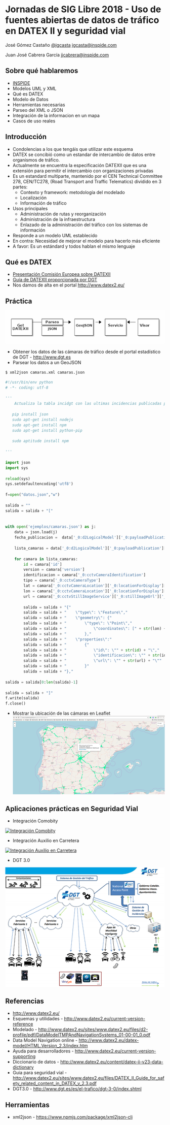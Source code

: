 # Jornadas de SIG Libre 2018 - Uso de fuentes abiertas de datos de tráfico en DATEX II y seguridad vial

José Gómez Castaño
[@jgcasta](https://twitter.com/jgcasta)
jgcasta@inspide.com

Juan José Cabrera García
jjcabrera@inspide.com

## Sobre qué hablaremos
* [INSPIDE](http://www.inspide.com/)
* Modelos UML y XML
* Qué es DATEX
* Modelo de Datos
* Herramientas necesarias
* Parseo del XML o JSON
* Integración de la informacion en un mapa
* Casos de uso reales

## Introducción

* Condolencias a los que tengáis que utilizar este esquema
* DATEX se concibió como un estandar de intercambio de datos entre organismos de tráfico.
* Actualmente se encuentra la especificación DATEXII que es una extensión para permitir el intercambio con organizaciones privadas
* Es un estandard multiparte, mantenido por el  CEN Technical Committee 278, CEN/TC278, (Road Transport and Traffic Telematics) dividido en 3 partes:
    - Contexto y framework: metodología del modelado
    - Localización
    - Información de tráfico
* Usos principales
    - Administración de rutas y reorganización 
    - Administración de la infraestructura
    - Enlazado de la administración del tráfico con los sistemas de información
* Responde a un modelo UML establecido
* En contra: Necesidad de mejorar el modelo para hacerlo más eficiente
* A favor: Es un estándard y todos hablan el mismo lenguaje

## Qué es DATEX
* [Presentación Comisión Europea sobre DATEXII](http://akce.fd.cvut.cz/sites/default/files/datex2/presentations/D2_01b_02_Jorg_Freundenstein_Tour_through_DATEX_Model.pdf)
* [Guía de DATEXII proporcionada por DGT](http://infocar.dgt.es/datex2/informacion_adicional/Guia%20de%20Utilizacion%20de%20DATEX%20II.pdf)
* Nos damos de alta en el portal http://www.datex2.eu/

## Práctica
![Dioagrama](taller.png)

* Obtener los datos de las cámaras de tráfico desde el portal estadístico de DGT - http://www.dgt.es
* Parsear los datos a un GeoJSON

```txt
$ xml2json camaras.xml camaras.json

```
```python
#!/usr/bin/env python
# -*- coding: utf-8

'''
    Actualiza la tabla incidgt con las ultimas incidencias publicadas por le DGT en DATEX

   pip install json
   sudo apt-get install nodejs
   sudo apt-get install npm
   sudo apt-get install python-pip

   sudo aptitude install npm

'''

import json
import sys

reload(sys)
sys.setdefaultencoding('utf8')

f=open("datos.json","w")

salida = ""
salida = salida + "["


with open('ejemplos/camaras.json') as j:
    data = json.load(j)
    fecha_publicacion =  data['_0:d2LogicalModel']['_0:payloadPublication']['_0:publicationTime']

    lista_camaras = data['_0:d2LogicalModel']['_0:payloadPublication']['_0:genericPublicationExtension']['_0:cctvSiteTablePublication']['_0:cctvCameraList']['_0:cctvCameraMetadataRecord']

    for camara in lista_camaras:
        id = camara['id']
        version = camara['version']
        identificacion = camara['_0:cctvCameraIdentification']
        tipo = camara['_0:cctvCameraType']
        lat = camara['_0:cctvCameraLocation']['_0:locationForDisplay']['_0:latitude']
        lon = camara['_0:cctvCameraLocation']['_0:locationForDisplay']['_0:longitude']
        url = camara['_0:cctvStillImageService']['_0:stillImageUrl']['_0:urlLinkAddress']

        salida = salida + "{"
        salida = salida + "    \"type\": \"Feature\","
        salida = salida + "    \"geometry\": {"
        salida = salida + "        \"type\": \"Point\","
        salida = salida + "            \"coordinates\": [" + str(lon) + ", " + str(lat) + "]"
        salida = salida + "        },"
        salida = salida + "    \"properties\":"
        salida = salida + "        {"
        salida = salida + "            \"id\": \"" + str(id) + "\","
        salida = salida + "            \"identificacion\": \"" + str(identificacion) + "\","
        salida = salida + "            \"url\": \"" + str(url) + "\""
        salida = salida + "        }"
        salida = salida + "},"

salida = salida[0:len(salida)-1]

salida = salida + "]"
f.write(salida)
f.close()
```

* Mostrar la ubicación de las cámaras en Leaflet
![Camaras](mapa.png)

## Aplicaciones prácticas en Seguridad Vial
* Integración Comobity

[![Integración Comobity](http://img.youtube.com/vi/AOkOKtZNoHo/0.jpg)](https://www.youtube.com/watch?v=AOkOKtZNoHo "Comobity")

* Integración Auxilio en Carretera

[![Integración Auxilio en Carretera](http://img.youtube.com/vi/O_t6WM5TA8s/0.jpg)](https://www.youtube.com/watch?v=O_t6WM5TA8s "Integración Auxilio en Carretera")

* DGT 3.0

![DGT 3.0](dgt30.png)

## Referencias
* http://www.datex2.eu/
* Esquemas y utilidades - http://www.datex2.eu/current-version-reference
* Modelado - http://www.datex2.eu/sites/www.datex2.eu/files/d2-profile/pdf/DataModelTMPAndNavigationSystems_01-00-01_0.pdf
* Data Model Navigation online - http://www.datex2.eu/datex-model/HTML.Version_2.3/index.htm
* Ayuda para desarrolladores - http://www.datex2.eu/current-version-supporting
* Diccionario de datos - http://www.datex2.eu/content/datex-ii-v23-data-dictionary
* Guia para seguridad vial - http://www.datex2.eu/sites/www.datex2.eu/files/DATEX_II_Guide_for_safety_related_content_in_DATEX_v_2.3.pdf
* DGT3.0 -  http://www.dgt.es/es/el-trafico/dgt-3-0/index.shtml

## Herramientas
* xml2json - https://www.npmjs.com/package/xml2json-cli
